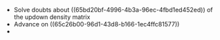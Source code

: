 - Solve doubts about ((65bd20bf-4996-4b3a-96ec-4fbd1ed452ed)) of the updown density matrix
- Advance on ((65c26b00-96d1-43d8-b166-1ec4ffc81577))
-